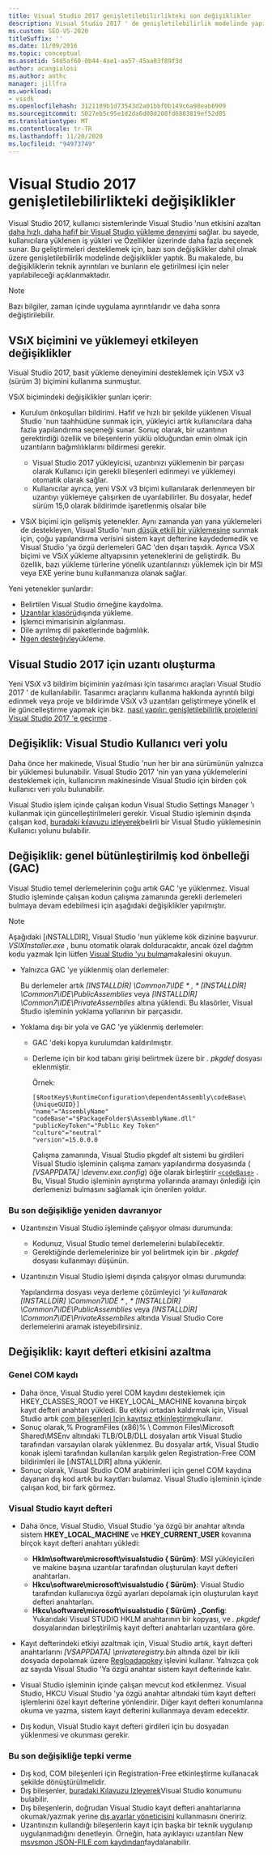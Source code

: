 ```yaml
---
title: Visual Studio 2017 genişletilebilirlikteki son değişiklikler
description: Visual Studio 2017 ' de genişletilebilirlik modelinde yapılan son değişikliklerin teknik ayrıntıları ve bunları ele almak için yapabilecekleriniz hakkında bilgi edinin.
ms.custom: SEO-VS-2020
titleSuffix: ''
ms.date: 11/09/2016
ms.topic: conceptual
ms.assetid: 54d5af60-0b44-4ae1-aa57-45aa03f89f3d
author: acangialosi
ms.author: anthc
manager: jillfra
ms.workload:
- vssdk
ms.openlocfilehash: 3121189b1d73543d2a01bbf0b149c6a98eab6909
ms.sourcegitcommit: 5027eb5c95e1d2da6d08d208fd6883819ef52d05
ms.translationtype: MT
ms.contentlocale: tr-TR
ms.lasthandoff: 11/20/2020
ms.locfileid: "94973749"
---
```

# <a name="changes-in-visual-studio-2017-extensibility"></a>Visual Studio 2017 genişletilebilirlikteki değişiklikler

Visual Studio 2017, kullanıcı sistemlerinde Visual Studio 'nun etkisini azaltan [daha hızlı, daha hafif bir Visual Studio yükleme deneyimi](https://devblogs.microsoft.com/visualstudio/faster-leaner-visual-studio-installer) sağlar. bu sayede, kullanıcılara yüklenen iş yükleri ve Özellikler üzerinde daha fazla seçenek sunar. Bu geliştirmeleri desteklemek için, bazı son değişiklikler dahil olmak üzere genişletilebilirlik modelinde değişiklikler yaptık. Bu makalede, bu değişikliklerin teknik ayrıntıları ve bunların ele getirilmesi için neler yapılabileceği açıklanmaktadır.

> [!NOTE]
> Bazı bilgiler, zaman içinde uygulama ayrıntılarıdır ve daha sonra değiştirilebilir.

## <a name="changes-affecting-vsix-format-and-installation"></a>VSıX biçimini ve yüklemeyi etkileyen değişiklikler

Visual Studio 2017, basit yükleme deneyimini desteklemek için VSıX v3 (sürüm 3) biçimini kullanıma sunmuştur.

VSıX biçimindeki değişiklikler şunları içerir:

* Kurulum önkoşulları bildirimi. Hafif ve hızlı bir şekilde yüklenen Visual Studio 'nun taahhüdüne sunmak için, yükleyici artık kullanıcılara daha fazla yapılandırma seçeneği sunar. Sonuç olarak, bir uzantının gerektirdiği özellik ve bileşenlerin yüklü olduğundan emin olmak için uzantıların bağımlılıklarını bildirmesi gerekir.

  * Visual Studio 2017 yükleyicisi, uzantınızı yüklemenin bir parçası olarak Kullanıcı için gerekli bileşenleri edinmeyi ve yüklemeyi otomatik olarak sağlar.
  * Kullanıcılar ayrıca, yeni VSıX v3 biçimi kullanılarak derlenmeyen bir uzantıyı yüklemeye çalışırken de uyarılabilirler. Bu dosyalar, hedef sürüm 15,0 olarak bildirimde işaretlenmiş olsalar bile

* VSıX biçimi için gelişmiş yetenekler. Aynı zamanda yan yana yüklemeleri de destekleyen, Visual Studio 'nun [düşük etkili bir yüklemesine](https://devblogs.microsoft.com/visualstudio/anatomy-of-a-low-impact-visual-studio-install) sunmak için, çoğu yapılandırma verisini sistem kayıt defterine kaydedemedik ve Visual Studio 'ya özgü derlemeleri GAC 'den dışarı taşıdık. Ayrıca VSıX biçimi ve VSıX yükleme altyapısının yeteneklerini de geliştirdik. Bu özellik, bazı yükleme türlerine yönelik uzantılarınızı yüklemek için bir MSI veya EXE yerine bunu kullanmanıza olanak sağlar.

Yeni yetenekler şunlardır:

* Belirtilen Visual Studio örneğine kaydolma.
* [Uzantılar klasörü](set-install-root.md)dışında yükleme.
* İşlemci mimarisinin algılanması.
* Dile ayrılmış dil paketlerinde bağımlılık.
* [Ngen desteğiyle](ngen-support.md)yükleme.

## <a name="build-an-extension-for-visual-studio-2017"></a>Visual Studio 2017 için uzantı oluşturma

Yeni VSıX v3 bildirim biçiminin yazılması için tasarımcı araçları Visual Studio 2017 ' de kullanılabilir. Tasarımcı araçlarını kullanma hakkında ayrıntılı bilgi edinmek veya proje ve bildirimde VSıX v3 uzantıları geliştirmeye yönelik el ile güncelleştirme yapmak için bkz. [nasıl yapılır: genişletilebilirlik projelerini Visual Studio 2017 'e geçirme](how-to-migrate-extensibility-projects-to-visual-studio-2017.md) .

## <a name="change-visual-studio-user-data-path"></a>Değişiklik: Visual Studio Kullanıcı veri yolu

Daha önce her makinede, Visual Studio 'nun her bir ana sürümünün yalnızca bir yüklemesi bulunabilir. Visual Studio 2017 'nin yan yana yüklemelerini desteklemek için, kullanıcının makinesinde Visual Studio için birden çok kullanıcı veri yolu bulunabilir.

Visual Studio işlem içinde çalışan kodun Visual Studio Settings Manager 'ı kullanmak için güncelleştirilmeleri gerekir. Visual Studio işleminin dışında çalışan kod, [buradaki kılavuzu izleyerek](locating-visual-studio.md)belirli bir Visual Studio yüklemesinin Kullanıcı yolunu bulabilir.

## <a name="change-global-assembly-cache-gac"></a>Değişiklik: genel bütünleştirilmiş kod önbelleği (GAC)

Visual Studio temel derlemelerinin çoğu artık GAC 'ye yüklenmez. Visual Studio işleminde çalışan kodun çalışma zamanında gerekli derlemeleri bulmaya devam edebilmesi için aşağıdaki değişiklikler yapılmıştır.

> [!NOTE]
> Aşağıdaki [ıNSTALLDIR], Visual Studio 'nun yükleme kök dizinine başvurur. *VSIXInstaller.exe* , bunu otomatik olarak dolduracaktır, ancak özel dağıtım kodu yazmak Için lütfen [Visual Studio 'yu bulma](locating-visual-studio.md)makalesini okuyun.

* Yalnızca GAC 'ye yüklenmiş olan derlemeler:

  Bu derlemeler artık <em>[INSTALLDİR] \Common7\IDE \* , * [INSTALLDİR] \Common7\IDE\PublicAssemblies</em> veya *[INSTALLDİR] \Common7\IDE\PrivateAssemblies* altına yüklendi. Bu klasörler, Visual Studio işleminin yoklama yollarının bir parçasıdır.

* Yoklama dışı bir yola ve GAC 'ye yüklenmiş derlemeler:

  * GAC 'deki kopya kurulumdan kaldırılmıştır.
  * Derleme için bir kod tabanı girişi belirtmek üzere bir *. pkgdef* dosyası eklenmiştir.

    Örnek:

    ```
    [$RootKey$\RuntimeConfiguration\dependentAssembly\codeBase\{UniqueGUID}]
    "name"="AssemblyName" "codeBase"="$PackageFolder$\AssemblyName.dll"
    "publicKeyToken"="Public Key Token"
    "culture"="neutral"
    "version"=15.0.0.0
    ```

    Çalışma zamanında, Visual Studio pkgdef alt sistemi bu girdileri Visual Studio işleminin çalışma zamanı yapılandırma dosyasında ( *[VSAPPDATA] \devenv.exe.config*) öğe olarak birleştirir [`<codeBase>`](/dotnet/framework/configure-apps/file-schema/runtime/codebase-element) . Bu, Visual Studio işleminin ayrıştırma yollarında aramayı önlediği için derlemenizi bulmasını sağlamak için önerilen yoldur.

### <a name="reacting-to-this-breaking-change"></a>Bu son değişikliğe yeniden davranıyor

* Uzantınızın Visual Studio işleminde çalışıyor olması durumunda:

  * Kodunuz, Visual Studio temel derlemelerini bulabilecektir.
  * Gerektiğinde derlemelerinize bir yol belirtmek için bir *. pkgdef* dosyası kullanmayı düşünün.

* Uzantınızın Visual Studio işlemi dışında çalışıyor olması durumunda:

  Yapılandırma dosyası veya derleme çözümleyici <em>'yi kullanarak [INSTALLDİR] \Common7\IDE \* , * [INSTALLDİR] \Common7\IDE\PublicAssemblies</em> veya *[INSTALLDİR] \Common7\IDE\PrivateAssemblies* altında Visual Studio Core derlemelerini aramak isteyebilirsiniz.

## <a name="change-reduce-registry-impact"></a>Değişiklik: kayıt defteri etkisini azaltma

### <a name="global-com-registration"></a>Genel COM kaydı

* Daha önce, Visual Studio yerel COM kaydını desteklemek için HKEY_CLASSES_ROOT ve HKEY_LOCAL_MACHINE kovanına birçok kayıt defteri anahtarı yükledi. Bu etkiyi ortadan kaldırmak için, Visual Studio artık [com bileşenleri Için kayıtsız etkinleştirme](/previous-versions/dotnet/articles/ms973913(v=msdn.10))kullanır.
* Sonuç olarak,% ProgramFiles (x86)% \ Common Files\Microsoft Shared\MSEnv altındaki TLB/OLB/DLL dosyaları artık Visual Studio tarafından varsayılan olarak yüklenmez. Bu dosyalar artık, Visual Studio konak işlemi tarafından kullanılan karşılık gelen Registration-Free COM bildirimleri ile [ıNSTALLDIR] altına yüklenir.
* Sonuç olarak, Visual Studio COM arabirimleri için genel COM kaydına dayanan dış kod artık bu kayıtları bulamaz. Visual Studio işleminin içinde çalışan kod, bir fark görmez.

### <a name="visual-studio-registry"></a>Visual Studio kayıt defteri

* Daha önce, Visual Studio, Visual Studio 'ya özgü bir anahtar altında sistem **HKEY_LOCAL_MACHINE** ve **HKEY_CURRENT_USER** kovanına birçok kayıt defteri anahtarı yükledi:

  * **Hklm\software\microsoft\visualstudio \{ Sürüm}**: MSI yükleyicileri ve makine başına uzantılar tarafından oluşturulan kayıt defteri anahtarları.
  * **Hkcu\software\microsoft\visualstudio \{ Sürüm}**: Visual Studio tarafından kullanıcıya özgü ayarları depolamak için oluşturulan kayıt defteri anahtarları.
  * **Hkcu\software\microsoft\visualstudio \{ Sürüm} _Config**: Yukarıdaki Visual STUDIO HKLM anahtarının bir kopyası, ve *. pkgdef* dosyalarından birleştirilmiş kayıt defteri anahtarları uzantılara göre.

* Kayıt defterindeki etkiyi azaltmak için, Visual Studio artık, kayıt defteri anahtarlarını *[VSAPPDATA] \privateregistry.bin* altında özel bir ikili dosyada depolamak üzere [Regloadappkey](/windows/desktop/api/winreg/nf-winreg-regloadappkeya) işlevini kullanır. Yalnızca çok az sayıda Visual Studio 'Ya özgü anahtar sistem kayıt defterinde kalır.
* Visual Studio işleminin içinde çalışan mevcut kod etkilenmez. Visual Studio, HKCU Visual Studio 'ya özgü anahtar altındaki tüm kayıt defteri işlemlerini özel kayıt defterine yönlendirir. Diğer kayıt defteri konumlarına okuma ve yazma, sistem kayıt defterini kullanmaya devam edecektir.
* Dış kodun, Visual Studio kayıt defteri girdileri için bu dosyadan yüklenmesi ve okunması gerekir.

### <a name="react-to-this-breaking-change"></a>Bu son değişikliğe tepki verme

* Dış kod, COM bileşenleri için Registration-Free etkinleştirme kullanacak şekilde dönüştürülmelidir.
* Dış bileşenler, [buradaki Kılavuzu Izleyerek](https://devblogs.microsoft.com/setup/changes-to-visual-studio-15-setup)Visual Studio konumunu bulabilir.
* Dış bileşenlerin, doğrudan Visual Studio kayıt defteri anahtarlarına okumak/yazmak yerine [dış ayarlar yöneticisini](/dotnet/api/microsoft.visualstudio.settings.externalsettingsmanager) kullanmasını öneririz.
* Uzantınızın kullandığı bileşenlerin kayıt için başka bir teknik uygulanıp uygulanmadığını denetleyin. Örneğin, hata ayıklayıcı uzantıları New [msvsmon JSON-FILE com kaydından](migrate-debugger-COM-registration.md)faydalanabilir.